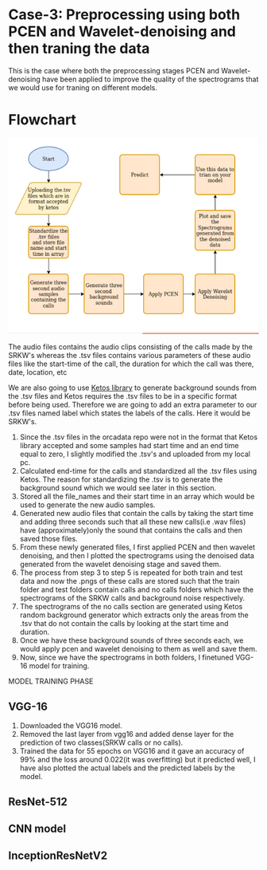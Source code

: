 # Case-3: Preprocessing using both PCEN and Wavelet-denoising and then traning the data

This is the case where both the preprocessing stages PCEN and Wavelet-denoising have been applied to improve the quality of the spectrograms that we would use for traning on different models.

# Flowchart


<p align = "center">
<img src = /images/pre_train.png>
</p>



The audio files contains the audio clips consisting of the calls made by the SRKW's whereas the .tsv files contains various parameters of these audio files like the start-time of the call, the duration for which the call was there, date, location, etc

We are also going to use [Ketos library](https://gitlab.meridian.cs.dal.ca/public_projects/ketos) to generate background sounds from the .tsv files and Ketos requires the .tsv files to be in a specific format before being used. Therefore we are going to add an extra parameter to our .tsv files named label which states the labels of the calls. Here it would be SRKW's.

1. Since the .tsv files in the orcadata repo were not in the format that Ketos library accepted and some samples had start time and an end time equal to zero, I slightly modified the .tsv's and uploaded from my local pc.
2. Calculated end-time for the calls and standardized all the .tsv files using Ketos. The reason for standardizing the .tsv is to generate the background sound which we would see later in this section.
3. Stored all the file_names and their start time in an array which would be used to generate the new audio samples.
4. Generated new audio files that contain the calls by taking the start time and adding three seconds such that all these new calls(i.e .wav files) have (approximately)only the sound that contains the calls and then saved those files.
5. From these newly generated files, I first applied PCEN and then wavelet denoising, and then I plotted the spectrograms using the denoised data generated from the wavelet denoising stage and saved them.
6. The process from step 3 to step 5 is repeated for both train and test data and now the .pngs of these calls are stored such that the train folder and test folders contain calls and no calls folders which have the spectrograms of the SRKW calls and background noise respectively.
7. The spectrograms of the no calls section are generated using Ketos random background generator which extracts only the areas from the .tsv that do not contain the calls by looking at the start time and duration.
8. Once we have these background sounds of three seconds each, we would apply pcen and wavelet denoising to them as well and save them.
9. Now, since we have the spectrograms in both folders, I finetuned VGG-16 model for training.

MODEL TRAINING PHASE
## VGG-16

1. Downloaded the VGG16 model.
2. Removed the last layer from vgg16 and added dense layer for the prediction of two classes(SRKW calls or no calls).
3. Trained the data for 55 epochs on VGG16 and it gave an accuracy of 99% and the loss around 0.022(it was overfitting) but it predicted well, I have also plotted the actual labels and the predicted labels by the model.

## ResNet-512


##  CNN model


## InceptionResNetV2


